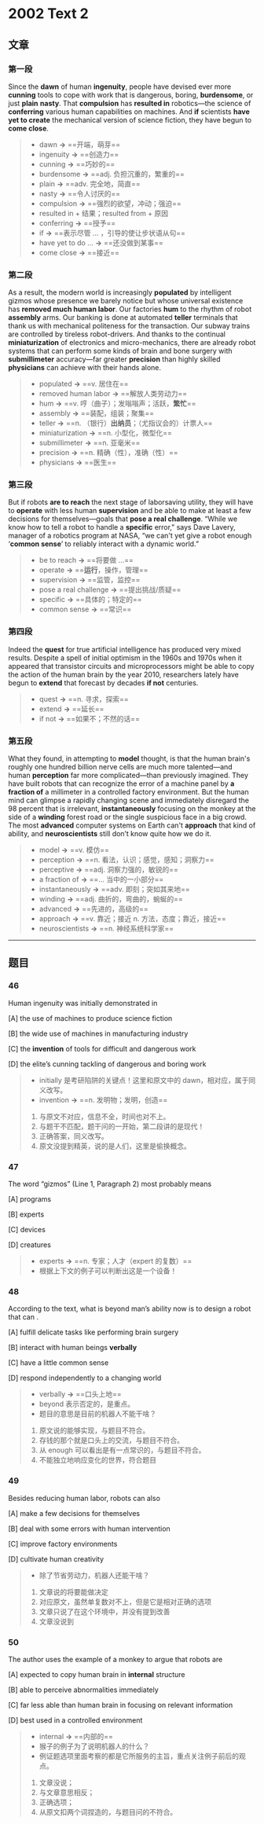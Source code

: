 # 2002 Text 2

## 文章

### 第一段

Since the **dawn** of human **ingenuity**, people have devised ever more **cunning** tools to cope with work that is dangerous, boring, **burdensome**, or just **plain** **nasty**. That **compulsion** has **resulted in** robotics—the science of **conferring** various human capabilities on machines. And **if** scientists **have yet to create** the mechanical version of science fiction, they have begun to **come close**.


> - dawn **→** ==开端，萌芽==
> - ingenuity **→** ==创造力==
> - cunning **→** ==巧妙的==
> - burdensome  **→** ==adj. 负担沉重的，繁重的==
> - plain **→** ==adv. 完全地，简直==
> - nasty **→** ==令人讨厌的==
> - compulsion **→** ==强烈的欲望，冲动；强迫==
> - resulted in + 结果；resulted from + 原因
> - conferring **→** ==授予==
> - if **→** ==表示尽管 ... ，引导的使让步状语从句==
> - have yet to do ...  **→** ==还没做到某事==
> - come close **→** ==接近==

### 第二段

As a result, the modern world is increasingly **populated** by intelligent gizmos whose presence we barely notice but whose universal existence has **removed much human labor**. Our factories **hum** to the rhythm of robot **assembly** arms. Our banking is done at automated **teller** terminals that thank us with mechanical politeness for the transaction. Our subway trains are controlled by tireless robot-drivers. And thanks to the continual **miniaturization** of electronics and micro-mechanics, there are already robot systems that can perform some kinds of brain and bone surgery with **submillimeter** accuracy—far greater **precision** than highly skilled **physicians** can achieve with their hands alone.


> - populated **→** ==v. 居住在==
> - removed human labor **→** ==解放人类劳动力==
> - hum **→** ==v. 哼（曲子）；发嗡嗡声；活跃，**繁忙**==
> - assembly **→** ==装配，组装；聚集==
> - teller **→** ==n. （银行）**出纳员**；（尤指议会的）计票人==
> - miniaturization **→** ==n. 小型化，微型化==
> - submillimeter **→** ==n. 亚毫米==
> - precision **→** ==n. 精确（性），准确（性）==
> - physicians **→** ==医生==

### 第三段

But if robots **are to reach** the next stage of laborsaving utility, they will have to **operate** with less human **supervision** and be able to make at least a few decisions for themselves—goals that **pose a real challenge**. “While we know how to tell a robot to handle a **specific** error," says Dave Lavery, manager of a robotics program at NASA, “we can't yet give a robot enough ‘**common sense**’ to reliably interact with a dynamic world.”


> - be to reach **→** ==将要做 ...== 
> - operate **→** ==**运行**，操作，管理==
> - supervision **→** ==监管，监控==
> - pose a real challenge **→** ==提出挑战/质疑==
> - specific **→** ==具体的；特定的==
> - common sense **→** ==常识==

### 第四段

Indeed the **quest** for true artificial intelligence has produced very mixed results. Despite a spell of initial optimism in the 1960s and 1970s when it appeared that transistor circuits and microprocessors might be able to copy the action of the human brain by the year 2010, researchers lately have begun to **extend** that forecast by decades **if not** centuries.


> - quest **→** ==n. 寻求，探索==
> - extend **→** ==延长==
> - if not **→** ==如果不；不然的话==

### 第五段

What they found, in attempting to **model** thought, is that the human brain's roughly one hundred billion nerve cells are much more talented—and human **perception** far more complicated—than previously imagined. They have built robots that can recognize the error of a machine panel by **a fraction of** a millimeter in a controlled factory environment. But the human mind can glimpse a rapidly changing scene and immediately disregard the 98 percent that is irrelevant, **instantaneously** focusing on the monkey at the side of a **winding** forest road or the single suspicious face in a big crowd. The most **advanced** computer systems on Earth can't **approach** that kind of ability, and **neuroscientists** still don’t know quite how we do it.


> - model **→** ==v. 模仿==
> - perception **→** ==n. 看法，认识；感觉，感知；洞察力==
> - perceptive **→** ==adj. 洞察力强的，敏锐的==
> - a fraction of **→**  ==... 当中的一小部分==
> - instantaneously **→** ==adv. 即刻；突如其来地==
> - winding **→** ==adj. 曲折的，弯曲的，蜿蜒的==
> - advanced **→** ==先进的，高级的==
> - approach **→** ==v. 靠近；接近 n. 方法，态度；靠近，接近==
> - neuroscientists **→** ==n. 神经系统科学家==

---

## 题目

### 46

Human ingenuity was initially demonstrated in

[A] the use of machines to produce science fiction

[B] the wide use of machines in manufacturing industry

[C] the **invention** of tools for difficult and dangerous work

[D] the elite’s cunning tackling of dangerous and boring work


> - initially 是考研陷阱的关键点！这里和原文中的 dawn，相对应，属于同义改写。
> - invention **→** ==n. 发明物；发明，创造==
> 1. 与原文不对应，信息不全，时间也对不上。
> 2. 与题干不匹配，题干问的一开始，第二段讲的是现代！
> 3. 正确答案，同义改写。
> 4. 原文没提到精英，说的是人们，这里是偷换概念。

### 47

The word “gizmos” (Line 1, Paragraph 2) most probably means

[A] programs

[B] experts 

[C] devices 

[D] creatures


> - experts **→** ==n. 专家；人才（expert 的复数）==
> - 根据上下文的例子可以判断出这是一个设备！

### 48

According to the text, what is beyond man’s ability now is to design a robot that can . 

[A] fulfill delicate tasks like performing brain surgery

[B] interact with human beings **verbally** 

[C] have a little common sense

[D] respond independently to a changing world


> - verbally **→** ==口头上地==
> - beyond 表示否定的，是重点。
> - 题目的意思是目前的机器人不能干啥？
> 1. 原文说的能够实现，与题目不符合。
> 2. 存钱的那个就是口头上的交流，与题目不符合。
> 3. 从 enough 可以看出是有一点常识的，与题目不符合。
> 4. 不能独立地响应变化的世界，符合题目

### 49

Besides reducing human labor, robots can also

[A] make a few decisions for themselves

[B] deal with some errors with human intervention 

[C] improve factory environments

[D] cultivate human creativity


> - 除了节省劳动力，机器人还能干啥？
> 1. 文章说的将要能做决定
> 2. 对应原文，虽然单复数对不上，但是它是相对正确的选项
> 3. 文章只说了在这个环境中，并没有提到改善
> 4. 文章没说到

### 50

The author uses the example of a monkey to argue that robots are

[A] expected to copy human brain in **internal** structure

[B] able to perceive abnormalities immediately

[C] far less able than human brain in focusing on relevant information 

[D] best used in a controlled environment


> - internal **→** ==内部的==
> - 猴子的例子为了说明机器人的什么？
> - 例证题选项里面考察的都是它所服务的主旨，重点关注例子前后的观点。
> 1. 文章没说；
> 2. 与文章意思相反；
> 3. 正确选项；
> 4. 从原文扣两个词捏造的，与题目问的不符合。
